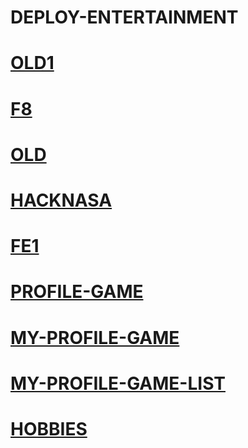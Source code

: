 # DEPLOY-ENTERTAINMENT

# [OLD1](https://hiepnx03.github.io/ENTERTAINMENT-DEPLOYMENT/old1/index.html)
# [F8](https://hiepnx03.github.io/ENTERTAINMENT-DEPLOYMENT/f8-project-08/index.html)
# [OLD](https://hiepnx03.github.io/ENTERTAINMENT-DEPLOYMENT/old/d.html)
# [HACKNASA](https://hiepnx03.github.io/ENTERTAINMENT-DEPLOYMENT/testproject/nasa/hack.html)
# [FE1](https://hiepnx03.github.io/ENTERTAINMENT-DEPLOYMENT/testproject/nguyenthithanhtam/src/views/layout-main/LayoutMain.html)
# [PROFILE-GAME](https://hiepnx03.github.io/ENTERTAINMENT-DEPLOYMENT/game/dinhtrieu/hellotrieu.html)
# [MY-PROFILE-GAME](https://hiepnx03.github.io/ENTERTAINMENT-DEPLOYMENT/game/xuanhiep/hellohiep.html)
# [MY-PROFILE-GAME-LIST](https://hiepnx03.github.io/ENTERTAINMENT-DEPLOYMENT/game/profilegame/index.html)
# [HOBBIES](https://hiepnx03.github.io/ENTERTAINMENT-DEPLOYMENT/hobbies/hellohiep.html)